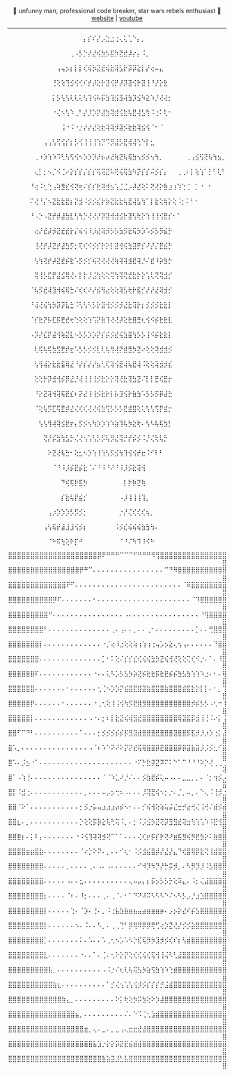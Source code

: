 <p align="center">
  👤 unfunny man, professional code breaker, star wars rebels enthusiast 👤
  <br>
  <a href="https://mnguyen.net">website</a> | <a href="https://youtube.com/c/ModzOnGaming">youtube</a>
  <hr>
</p>
<p align="left">
  ⠀⠀⠀⠀⠀⠀⠀⠀⠀⠀⠀⠀⠀⠀⠀⠀⠀⡄⡎⠎⡜⡠⣑⣐⢐⢄⢅⢁⠑⡄⡀⠀⠀⠀⠀⠀⠀⠀⠀⠀⠀⠀⠀⠀⠀⠀⠀⠀⠀⠀
⠀⠀⠀⠀⠀⠀⠀⠀⠀⠀⠀⠀⠀⠀⢀⠠⡣⡑⡜⣜⢮⣳⡣⣯⡳⣝⣞⡼⡔⡄⠨⡀⠀⠀⠀⠀⠀⠀⠀⠀⠀⠀⠀⠀⠀⠀⠀⠀⠀⠀
⠀⠀⠀⠀⠀⠀⠀⠀⠀⠀⠀⢠⢤⡢⡆⡇⡇⢎⢮⡳⣝⣞⢮⣗⢽⣣⡗⡽⡽⣕⡇⡜⢔⠤⣄⠀⠀⠀⠀⠀⠀⠀⠀⠀⠀⠀⠀⠀⠀⠀
⠀⠀⠀⠀⠀⠀⠀⠀⠀⠀⢘⢕⢵⢹⣪⢪⢊⠎⡞⡼⣕⡗⣽⢪⡟⡼⡽⣽⢪⡗⣽⢸⠘⡜⡕⣗⠀⠀⠀⠀⠀⠀⠀⠀⠀⠀⠀⠀⠀⠀
⠀⠀⠀⠀⠀⠀⠀⠀⠀⠀⡅⡣⢣⢣⢇⢇⢅⢣⢹⢪⠧⡯⣳⢹⣪⣻⢼⣳⡹⣪⠳⣕⠱⡘⢜⢜⡂⠀⠀⠀⠀⠀⠀⠀⠀⠀⠀⠀⠀⠀
⠀⠀⠀⠀⠀⠀⠀⠀⠀⠀⠐⢌⠢⢣⠱⢀⠃⡜⡸⡱⡝⣼⣳⢽⣺⢪⣗⢧⣟⢼⣣⢳⠨⢐⠅⢇⠂⠀⠀⠀⠀⠀⠀⠀⠀⠀⠀⠀⠀⠀
⠀⠀⠀⠀⠀⠀⠀⠀⠀⠀⠀⠀⢨⠐⠨⠐⡐⡜⡜⣜⢕⣗⢽⢽⡺⣽⡪⣗⣗⢽⣪⢪⠈⠂⠈⠀⠀⠀⠀⠀⠀⠀⠀⠀⠀⠀⠀⠀⠀⠀
⠀⠀⠀⠀⠀⠀⠀⠀⢠⢠⢣⢫⢪⡎⡆⡣⢪⢸⢸⢸⢱⡙⠩⡻⣼⡣⣟⢾⢼⢑⠑⡇⣂⠀⠀⠀⠀⠀⠀⠀⠀⠀⠀⠀⠀⠀⠀⠀⠀⠀
⠀⠀⠀⠀⠀⠀⢀⠰⡱⢱⠱⠩⢃⢣⢫⢪⠢⡱⡱⡹⡜⡦⡴⣜⢷⣝⢧⢯⣳⢢⡪⡪⢢⢳⡀⠀⠀⠀⠀⠀⢀⢠⣪⢫⢝⢧⢳⣢⡀⠀
⠀⠀⠀⠀⠀⠀⢄⡃⡂⠢⡈⠪⢈⠔⡕⡎⡎⡌⡎⡎⢯⢽⣝⠧⢟⢮⢯⣳⠳⡝⡎⡎⠬⡪⡎⡄⠀⠀⢀⢀⠆⡇⢷⢱⠁⡃⠃⢇⠃⠀
⠀⠀⠀⠀⠀⠘⢔⠨⢂⢑⢠⢵⣻⣎⢪⢝⢖⠌⡎⡎⣗⢽⣺⣢⢡⣈⣈⡠⡼⣜⢕⠅⢝⢜⡕⣷⣰⢰⢱⢑⢈⠀⡁⠐⠀⠂⠀⠀⠀⠀
⠀⠀⠀⠀⠀⠍⢜⠘⡌⠢⣝⣗⣗⣟⡆⡝⣺⠨⡪⡪⣎⡗⡷⣝⣗⣗⢧⣟⢼⣣⢳⠁⡇⣗⢕⢷⡕⢕⠨⡂⠅⠃⠂⠀⠀⠀⠀⠀⠀⠀
⠀⠀⠀⠀⠀⠘⠠⡑⠠⣝⡞⡾⣼⣳⣇⢣⢳⡑⢜⢜⡜⡽⣽⢺⣺⣪⡗⣽⢣⢗⡕⢱⢸⢸⢪⣟⡎⠂⠁⠀⠀⠀⠀⠀⠀⠀⠀⠀⠀⠀
⠀⠀⠀⠀⠀⠀⢔⡜⣞⡼⡺⣝⣞⣞⡗⡌⢮⢪⠸⡸⣜⢽⡺⡣⡣⣳⡫⣗⢯⡳⡱⠡⡪⡣⡻⣮⡓⠀⠀⠀⠀⠀⠀⠀⠀⠀⠀⠀⠀⠀
⠀⠀⠀⠀⠀⠀⢸⢜⡞⡼⣝⡞⣼⣳⡫⡂⢏⢎⠪⡪⡎⡗⡕⡇⣽⢺⢮⣳⣽⡟⡎⠜⡜⡌⣟⣮⡓⠀⠀⠀⠀⠀⠀⠀⠀⠀⠀⠀⠀⠀
⠀⠀⠀⠀⠀⠀⢣⢳⢝⡞⡼⣝⣞⡮⣗⠡⡫⡪⡊⢮⢝⢜⢜⢜⢷⢽⢽⣺⣟⢽⡘⠌⣞⠸⡵⣳⡓⠀⠀⠀⠀⠀⠀⠀⠀⠀⠀⠀⠀⠀
⠀⠀⠀⠀⠀⠀⢽⢸⡣⣏⡟⣼⣪⢿⢜⠄⡇⡗⡸⣨⢳⢕⢕⢭⢳⢽⢝⣞⣗⡗⡕⢡⢇⢝⢽⣺⡊⠀⠀⠀⠀⠀⠀⠀⠀⠀⠀⠀⠀⠀
⠀⠀⠀⠀⠀⠈⢧⡫⣞⢼⣹⢺⢮⢯⣓⠌⢎⢎⠜⡜⣮⢻⣔⢕⢕⢽⣣⢗⡗⣯⡊⡜⡜⣜⢽⣺⡊⠀⠀⠀⠀⠀⠀⠀⠀⠀⠀⠀⠀⠀
⠀⠀⠀⠀⠀⠘⢼⢜⢮⢳⡳⡽⡽⣧⣓⠨⢣⢣⠣⡣⡗⣽⢺⡪⡪⡺⣜⣗⢽⡗⡆⡪⡪⡪⣗⣗⡇⠀⠀⠀⠀⠀⠀⠀⠀⠀⠀⠀⠀⠀
⠀⠀⠀⠀⠀⠈⡎⣗⡝⡧⣏⡯⣟⣞⢖⢑⢕⢕⢱⢩⡝⣷⢹⢜⢜⡼⣕⣗⣿⣛⢆⢪⠪⡮⣗⣗⣇⠀⠀⠀⠀⠀⠀⠀⠀⠀⠀⠀⠀⠀
⠀⠀⠀⠀⠀⠠⡹⡜⣎⡟⣼⢺⢷⣝⣇⠢⡣⡣⡱⡱⡝⡎⡮⡪⣞⢮⣳⣿⢳⡣⡣⢸⠪⡮⣗⣗⡇⠀⠀⠀⠀⠀⠀⠀⠀⠀⠀⠀⠀⠀
⠀⠀⠀⠀⠀⠀⢇⢯⢧⢯⣳⣫⣟⡞⣖⠡⡣⡣⡪⡪⣇⢇⢧⢻⢼⡝⣾⣻⡳⣝⠔⢕⢕⢽⣺⣺⡪⠀⠀⠀⠀⠀⠀⠀⠀⠀⠀⠀⠀⠀
⠀⠀⠀⠀⠀⠀⢣⢻⢼⡕⣗⣗⣯⢿⣜⠘⡜⡎⡜⡜⣦⢃⢏⢽⢪⣟⢼⢧⣟⢼⠨⢕⢕⢽⣺⡺⣎⠀⠀⠀⠀⠀⠀⠀⠀⠀⠀⠀⠀⠀
⠀⠀⠀⠀⠀⠀⢕⢕⡗⡽⣺⢺⡮⡿⣜⡘⢼⢸⢸⢸⡪⣗⡕⡕⢽⢜⣗⢽⣳⣝⠌⡇⡇⣟⢮⣟⡖⠀⠀⠀⠀⠀⠀⠀⠀⠀⠀⠀⠀⠀
⠀⠀⠀⠀⠀⠀⠘⡕⣝⢽⢺⢽⢯⣟⣎⠆⡝⣜⢸⢸⡪⣗⡗⡇⡧⣹⢪⡗⣷⣳⠡⡣⡣⡫⡿⣼⣓⠀⠀⠀⠀⠀⠀⠀⠀⠀⠀⠀⠀⠀
⠀⠀⠀⠀⠀⠀⠈⢕⢧⡫⣏⢯⣟⡾⣜⢌⢎⢎⢜⢜⢮⣳⢫⡣⡣⡣⣟⣾⣿⢕⢅⢣⢣⢫⡟⣾⡒⠀⠀⠀⠀⠀⠀⠀⠀⠀⠀⠀⠀⠀
⠀⠀⠀⠀⠀⠀⠀⢣⢣⢻⢼⢽⣪⣟⡖⡄⡫⡪⢢⢳⡱⡱⢱⠱⣵⢹⢧⡳⣕⢗⠄⢣⠣⢧⢯⣳⡃⠀⠀⠀⠀⠀⠀⠀⠀⠀⠀⠀⠀⠀
⠀⠀⠀⠀⠀⠀⠀⠀⢝⡜⡮⣳⢳⣣⡓⢌⢜⢢⢡⢣⡣⡫⢧⡻⣜⢽⡚⡞⡮⡪⠨⡘⢌⢗⢧⡓⠀⠀⠀⠀⠀⠀⠀⠀⠀⠀⠀⠀⠀⠀
⠀⠀⠀⠀⠀⠀⠀⠀⠀⠕⣝⢜⢧⣓⠂⢕⣂⠢⡱⢱⢸⢱⢣⡫⣪⢳⢹⢪⢪⡞⣖⠨⠊⠇⠃⠀⠀⠀⠀⠀⠀⠀⠀⠀⠀⠀⠀⠀⠀⠀
⠀⠀⠀⠀⠀⠀⠀⠀⠀⠀⠈⠘⠸⡸⡮⣟⡮⣗⠈⠌⠘⠸⠘⠜⠘⠸⡸⡪⣗⢽⢺⠀⠀⠀⠀⠀⠀⠀⠀⠀⠀⠀⠀⠀⠀⠀⠀⠀⠀⠀
⠀⠀⠀⠀⠀⠀⠀⠀⠀⠀⠀⠀⠙⢮⢯⡗⣯⡳⠀⠀⠀⠀⠀⠀⠀⠀⡇⡗⡷⣝⢷⠀⠀⠀⠀⠀⠀⠀⠀⠀⠀⠀⠀⠀⠀⠀⠀⠀⠀⠀
⠀⠀⠀⠀⠀⠀⠀⠀⠀⠀⠀⠀⡎⣗⢧⡟⣮⡊⠀⠀⠀⠀⠀⠀⠀⠠⡸⢸⢸⢸⢹⡀⠀⠀⠀⠀⠀⠀⠀⠀⠀⠀⠀⠀⠀⠀⠀⠀⠀⠀
⠀⠀⠀⠀⠀⠀⠀⠀⠀⢠⡰⡱⡱⡱⡣⡫⡪⡂⠀⠀⠀⠀⠀⠀⠀⡐⡜⢌⢎⢎⢎⢦⡀⠀⠀⠀⠀⠀⠀⠀⠀⠀⠀⠀⠀⠀⠀⠀⠀⠀
⠀⠀⠀⠀⠀⠀⠀⠀⢠⢣⢯⡞⣼⣸⣸⢪⡪⡆⠀⠀⠀⠀⠀⠀⠨⡪⣎⢮⢮⢮⣳⣳⢳⠄⠀⠀⠀⠀⠀⠀⠀⠀⠀⠀⠀⠀⠀⠀⠀⠀<br>
⠀⠀⠀⠀⠀⠀⠀⠀⠀⠈⠓⠯⢳⢕⠗⡏⠚⠀⠀⠀⠀⠀⠀⠀⠀⠈⠘⠌⠳⠹⠸⠪⠓
  
</p>
<p align="right">
⣿⣿⣿⣿⣿⣿⣿⣿⣿⣿⣿⣿⣿⣿⣿⣿⣿⣿⣿⣿⡿⠟⠛⠛⠛⠉⠉⠉⠋⠛⠛⠛⠻⢻⣿⣿⣿⣿⣿⣿⣿⣿⣿⣿⣿⣿⣿⣿⣿⣿
⣿⣿⣿⣿⣿⣿⣿⣿⣿⣿⣿⣿⣿⣿⣿⣿⡟⠛⠉⠄⠄⠄⠄⠄⠄⠄⠄⠄⠄⠄⠄⠄⠄⠄⠄⠉⠙⠻⣿⣿⣿⣿⣿⣿⣿⣿⣿⣿⣿⣿
⣿⣿⣿⣿⣿⣿⣿⣿⣿⣿⣿⣿⣿⠟⠋⠄⠄⠄⠄⠄⠄⠄⠄⠄⠄⠄⠄⠄⠄⠄⠄⠄⠄⠄⠄⠄⠄⠄⠄⠈⠿⣿⣿⣿⣿⣿⣿⣿⣿⣿
⣿⣿⣿⣿⣿⣿⣿⣿⣿⣿⡿⠏⠄⠄⠄⠄⠄⠄⠄⠂⠄⠄⠄⠄⠄⠄⠄⠄⠄⠄⠄⠄⠄⠄⠄⠄⠄⠄⠄⠄⠄⠈⠹⣿⣿⣿⣿⣿⣿⣿
⣿⣿⣿⣿⣿⣿⣿⣿⣿⠛⠄⠄⠄⠄⠄⠄⠄⠄⠄⠄⠄⠄⠄⠄⠄⠄⠠⠄⠄⠄⠄⠄⠄⠄⠄⠄⠄⠄⠄⠄⠄⠄⠄⠘⢻⣿⣿⣿⣿⣿
⣿⣿⣿⣿⣿⣿⣿⣿⠃⠄⠄⠄⠄⠄⠄⠄⠄⠄⠄⠄⠄⠄⠄⢀⠄⢠⠄⠄⡀⠄⠄⢀⠂⠄⠄⠄⠄⠄⠄⠄⠄⠄⡁⠄⠄⢛⣿⣿⣿⣿
⣿⣿⣿⣿⣿⣿⣿⡇⠄⠄⠄⠄⠄⠄⠄⠄⠄⠄⠄⠄⠄⠐⡈⢔⠸⣐⢕⢕⢵⢰⢱⢰⢐⢤⡡⡢⣕⢄⢢⢠⠄⠄⠄⠄⠄⠄⠙⣿⣿⣿
⣿⣿⣿⣿⣿⣿⣿⠄⠄⠄⠄⠄⠄⠄⠄⠄⠄⠄⠄⠄⠄⡁⠂⠅⢕⠌⡎⡎⣎⢎⢮⢮⣳⡳⣝⢮⢺⢜⢕⢕⢍⢎⠪⡐⠄⠁⠄⠸⣿⣿
⣿⣿⣿⣿⣿⣿⠏⠄⠄⠄⠄⠄⠄⠄⠄⠄⠄⠄⠄⠐⠄⠄⢅⠣⡡⡣⣣⡳⡵⣝⡮⣗⣗⡯⣗⣟⡮⡮⣳⣣⣳⢱⢱⠱⣐⠄⠂⠄⢿⣿
⣿⣿⣿⣿⣿⣿⠄⠄⠄⠄⠄⠄⠄⠂⠄⠄⠄⠄⠄⠄⢂⢈⠢⡱⡱⡝⣮⣿⣟⣿⣽⣷⣿⣯⣿⣷⣿⣿⣿⣾⣯⣗⡕⡇⡇⠄⠂⡀⢹⣿
⣿⣿⣿⣿⣿⡟⠄⠄⠄⠄⠄⠄⠂⠄⠄⠄⠄⠄⠄⠐⢀⢂⢕⢸⢨⢪⢳⡫⣟⣿⣻⣿⣿⣿⣿⣿⣿⣿⣿⣿⣿⡺⡮⡣⡣⠠⢂⠒⢸⣿
⣿⣿⣿⣿⣿⡇⠄⠄⠄⠄⠄⠄⠄⠄⠄⠄⠄⠄⠠⠐⠄⡂⠆⡇⣗⣝⢮⢾⣻⣞⣿⣿⣿⣿⣿⣿⣿⣿⢿⣽⣯⡯⣺⢸⢘⠨⠔⡅⢨⣿
⣿⣿⠋⠉⠙⠃⠄⠄⠄⠄⠄⠄⠄⠄⠄⠄⠁⠄⠄⠄⡂⡪⡪⡪⡮⡮⡯⣻⣽⣾⣿⣿⣿⣟⣿⣿⣿⣽⣿⣿⡯⣯⡺⡸⡰⡱⢐⡅⣼⣿
⣿⠡⡀⠄⠄⠄⠄⠄⠄⠄⠄⠄⠄⠄⠄⠄⠄⠄⠠⠈⠆⠱⠑⠝⠜⠕⡝⡝⣞⢯⢿⣿⣿⡿⣟⣿⣿⣿⡿⡿⣽⣷⣽⡸⡨⡪⣂⠊⣿⣿
⣿⠡⠄⡨⣢⠐⠁⠄⠄⠄⠄⠄⠄⠄⠄⠄⠄⠄⠄⠄⠄⠄⠄⠄⠄⠄⠄⠄⠐⠍⡓⣗⡽⣝⠽⠍⠅⠑⠁⠉⠘⠘⠘⠵⡑⢜⢀⢀⢉⢽
⣿⠁⠠⢱⢘⠄⠄⠄⠄⠄⠄⠄⠄⠄⠄⠄⠄⠄⠄⠄⠄⠈⠈⠱⣁⠜⡘⠌⠄⠄⡪⣳⣟⡮⢅⠤⠠⠄⠄⣀⣀⡀⡀⠄⠈⡂⢲⡪⡠⣿
⣿⡇⠨⣺⢐⠄⠄⠄⠄⠄⠄⠄⠄⠄⠄⠄⠄⡀⠄⠄⠄⠤⡠⡢⢒⠦⠠⠄⠄⠄⡸⢽⣟⢮⠢⡂⡐⠄⡈⡀⠤⡀⠄⠑⢄⠨⢸⡺⣐⣿
⣿⣿⠈⠕⠁⠄⠄⠄⠄⠄⠄⠄⠄⠄⠄⠄⡂⡪⡐⡥⢤⣰⣰⣰⡴⡮⠢⠂⠄⠄⡊⢮⢺⢕⢵⢥⡬⣌⣒⡚⣔⢚⢌⢨⢚⠌⣾⡪⣾⣿
⣿⣿⣆⠄⡀⠄⠄⠄⠄⠄⠄⠄⠄⠄⠄⠄⡑⢕⢕⡯⡷⣕⢧⢓⢭⠨⡀⠄⡂⠨⡨⣪⡳⣝⢝⡽⣻⣻⣞⢽⣲⢳⢱⢡⠱⠨⣟⢺⣿⣿
⣿⣿⣿⡆⠄⡅⠇⡄⠄⠄⠄⠄⠄⠄⠄⠐⠨⢪⢹⢽⢽⣺⢝⠉⠁⠁⠄⠄⠄⢌⢎⡖⡯⡎⡗⢝⠜⣶⣯⣻⢮⡻⣟⣳⡕⠅⣷⣿⣿⣿
⣿⣿⣿⣿⣶⣶⣿⣷⠄⠄⠄⠄⠄⠄⠄⠄⠈⠔⡑⠕⠝⠄⡀⠄⠄⠊⢆⠂⠨⡪⣺⣮⣿⡾⡜⣜⡜⣄⠙⢞⣿⢿⡿⣗⢝⢸⣾⣿⣿⣿
⣿⣿⣿⣿⣿⣿⣿⣿⠄⠄⠄⠄⠄⡀⠄⠄⠄⠄⢀⠄⠠⠄⠠⠄⠄⠄⠄⠄⠄⠊⠺⡹⠳⡙⡜⡓⡭⡺⡀⠄⠣⡻⡹⡸⠨⣣⣿⣿⣿⣿
⣿⣿⣿⣿⣿⣿⣿⣿⠄⠄⠄⠄⠄⠠⠄⠄⣂⠄⠄⠄⠄⠄⠄⠄⠄⠄⠄⢄⠤⡤⡄⡆⡯⡢⡣⡣⡓⢕⠽⣄⠄⠨⡂⢌⣼⣿⣿⣿⣿⣿
⣿⣿⣿⣿⣿⣿⣿⣿⡆⠄⠄⠄⠄⠈⠆⠄⠸⡂⠄⠄⠄⢀⠄⢀⠈⠄⠂⠁⠙⠝⠼⠭⠣⠣⠣⠑⠌⠢⠣⡣⡠⡘⣰⣱⣿⣿⣿⣿⣿⣿
⣿⣿⣿⣿⣿⣿⣿⣿⡇⠄⠄⠄⠄⠄⢑⠄⠈⡱⠄⢘⠄⡀⠨⢐⣧⣳⣷⣶⣦⣤⣴⣶⣶⣶⡶⠄⡠⡢⡕⣜⠎⡮⣣⣿⣿⣿⣿⣿⣿⣿
⣿⣿⣿⣿⣿⣿⣿⣿⡇⠄⠄⠄⠄⠄⠄⠢⠄⠨⠄⠄⠣⡀⠄⢀⢀⢙⠃⡿⢿⠿⡿⡿⢟⢋⢔⡱⣝⢜⡜⡪⡪⣵⣿⣿⣿⣿⣿⣿⣿⣿
⣿⣿⣿⣿⣿⣿⣿⣿⡁⠄⠄⠄⠄⠄⠄⠄⠅⠄⠡⠄⠄⠡⢀⢂⠢⡡⠡⠣⡑⣏⢯⡻⡳⣹⡺⡪⢎⠎⡆⢣⣾⣿⣿⣿⣿⣿⣿⣿⣿⣿
⣿⣿⣿⣿⣿⣿⣿⣿⣇⠄⠄⠄⠄⠄⠄⠄⠐⠄⠄⠁⠄⢈⠄⢂⠕⡕⡝⢕⢎⢎⢮⢎⢯⢺⢸⢬⠣⢃⣼⣿⣿⣿⣿⣿⣿⣿⣿⣿⣿⣿
⣿⣿⣿⣿⣿⣿⣿⣿⣿⣧⡀⠄⠄⠄⠄⠄⠄⠄⠄⠄⠄⠠⠨⡐⠌⢆⢇⢧⢭⣣⡳⣵⢫⣳⢱⠱⢑⣾⣿⣿⣿⣿⣿⣿⣿⣿⣿⣿⣿⣿
⣿⣿⣿⣿⣿⣿⣿⣿⣿⣿⣷⣆⠄⠄⠄⠄⠄⠄⠄⠄⠄⠄⠁⡊⢌⢢⢡⢣⢪⡺⡪⡎⡎⡎⡚⣨⣾⣿⣿⣿⣿⣿⣿⣿⣿⣿⣿⣿⣿⣿
⣿⣿⣿⣿⣿⣿⣿⣿⣿⣿⣿⣿⣷⣄⡀⠄⠄⠄⠄⠄⠄⠄⠄⠄⠕⡅⢗⢕⡳⡭⣳⢕⠕⡱⣼⣿⣿⣿⣿⣿⣿⣿⣿⣿⣿⣿⣿⣿⣿⣿
⣿⣿⣿⣿⣿⣿⣿⣿⣿⣿⣿⣿⣿⣿⣿⣦⡀⠄⠄⠄⠄⠄⠄⠄⠄⠄⠌⠄⠑⠩⢈⢂⣱⣾⣿⣿⣿⣿⣿⣿⣿⣿⣿⣿⣿⣿⣿⣿⣿⣿
⣿⣿⣿⣿⣿⣿⣿⣿⣿⣿⣿⣿⣿⣿⣿⣿⣿⣶⡀⢄⠄⣀⠄⡀⣀⢠⢄⣖⣖⣞⣼⣿⣿⣿⣿⣿⣿⣿⣿⣿⣿⣿⣿⣿⣿⣿⣿⣿⣿⣿
⣿⣿⣿⣿⣿⣿⣿⣿⣿⣿⣿⣿⣿⣿⣿⣿⣿⣿⣿⣧⣱⡐⡕⡕⡽⣝⣟⣮⣾⣾⣿⣿⣿⣿⣿⣿⣿⣿⣿⣿⣿⣿⣿⣿⣿⣿⣿⣿⣿⣿
⣿⣿⣿⣿⣿⣿⣿⣿⣿⣿⣿⣿⣿⣿⣿⣿⣿⣿⣿⣿⣿⣷⣵⣽⣸⣃⣧⣿⣿⣿⣿⣿⣿⣿⣿⣿⣿⣿⣿⣿⣿⣿⣿⣿⣿⣿⣿⣿⣿⣿
  </p>
